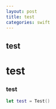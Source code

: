 ```yaml
---
layout: post
title: test
categories: swift
---
```


## test
# test
### test
```swift
let test = Test()
```